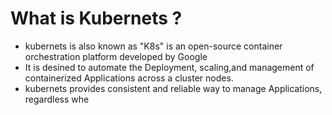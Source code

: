 # What is Kubernets ?
- kubernets is also known as "K8s" is an open-source container orchestration platform developed by Google 
- It is desined to automate the Deployment, scaling,and management of containerized Applications across a cluster nodes.
- kubernets provides consistent and reliable way to manage Applications, regardless whe
